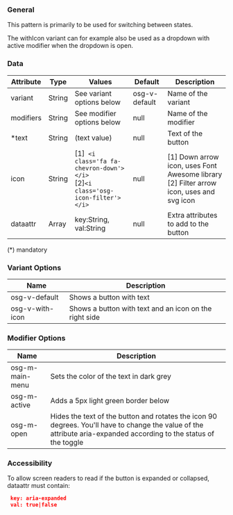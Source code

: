 ### General
This pattern is primarily to be used for switching between states.

The withIcon variant can for example also be used as a dropdown with active modifier when the dropdown is open.

### Data
| Attribute | Type | Values | Default | Description |
|---|---|---|---|---|
| variant | String | See variant options below | osg-v-default | Name of the variant |
| modifiers | String | See modifier options below | null | Name of the modifier |
| *text | String | (text value) | null | Text of the button |
| icon | String | [1]``` <i class='fa fa-chevron-down'></i>``` <br> [2]```<i class='osg-icon-filter'></i>``` | null | [1] Down arrow icon, uses Font Awesome library <br> [2] Filter arrow icon, uses and svg icon |
| dataattr | Array | key:String, val:String | null | Extra attributes to add to the button |

(*) mandatory

### Variant Options
| Name | Description |
|------|-------------|
| osg-v-default | Shows a button with text |
| osg-v-with-icon | Shows a button with text and an icon on the right side |

### Modifier Options
| Name | Description |
|------|-------------|
| osg-m-main-menu | Sets the color of the text in dark grey |
| osg-m-active | Adds a 5px light green border below |
| osg-m-open | Hides the text of the button and rotates the icon 90 degrees. You'll have to change the value of the attribute aria-expanded according to the status of the toggle |

### Accessibility
To allow screen readers to read if the button is expanded or collapsed, dataattr must contain:

```json
 key: aria-expanded
 val: true|false
```
